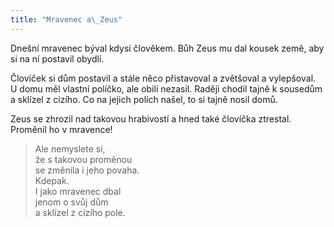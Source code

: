 ```yaml
---
title: "Mravenec a\_Zeus"
---
```


  

Dnešní mravenec býval kdysi člověkem. Bůh Zeus mu dal kousek země, aby si na ní postavil obydlí.

Človíček si dům postavil a stále něco přistavoval a zvětšoval a vylepšoval. U domu měl vlastní políčko, ale obilí nezasil. Raději chodil tajně k sousedům a sklízel z cizího. Co na jejich polích našel, to si tajně nosil domů.

Zeus se zhrozil nad takovou hrabivostí a hned také človíčka ztrestal. Proměnil ho v mravence!

> Ale nemyslete si,  
> že s takovou proměnou  
> se změnila i jeho povaha.  
> Kdepak.  
> I jako mravenec dbal  
> jenom o svůj dům  
> a sklízel z cizího pole.
